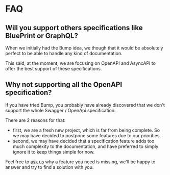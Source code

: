 # FAQ

## Will you support others specifications like BluePrint or GraphQL?

When we initially had the Bump idea, we though that it would be absolutely perfect to be able to handle any kind of documentation.

This said, at the moment, we are focusing on OpenAPI and AsyncAPI to offer the best support of these specifications.

## Why not supporting all the OpenAPI specification?

If you have tried Bump, you probably have already discovered that we don't support the whole Swagger / OpenApi specification.

There are 2 reasons for that:

- first, we are a fresh new project, which is far from being complete. So we may have decided to postpone some features due to our priorities.
- second, we may have decided that a specification feature adds too much complexity to the documentation, and have preferred to simply ignore it to keep things simple for now.

Feel free to <a class="intercom-launcher-selector" href="mailto:help@bump.sh">ask us</a> why a feature you need is missing, we'll be happy to answer and try to find a solution with you.

